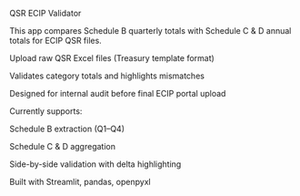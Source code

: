 QSR ECIP Validator

This app compares Schedule B quarterly totals with Schedule C & D annual totals for ECIP QSR files.

Upload raw QSR Excel files (Treasury template format)

Validates category totals and highlights mismatches

Designed for internal audit before final ECIP portal upload

Currently supports:

Schedule B extraction (Q1–Q4)

Schedule C & D aggregation

Side-by-side validation with delta highlighting

Built with Streamlit, pandas, openpyxl

